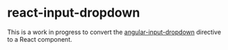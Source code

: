 # react-input-dropdown

This is a work in progress to convert the [angular-input-dropdown](https://github.com/hannaholl/angular-input-dropdown) directive to a React component.
